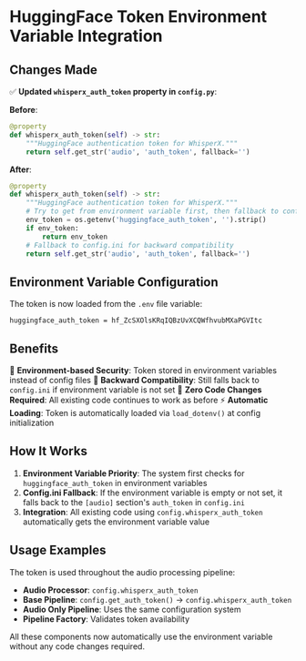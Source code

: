 # HuggingFace Token Environment Variable Integration

## Changes Made

✅ **Updated `whisperx_auth_token` property in `config.py`**:

**Before**:
```python
@property
def whisperx_auth_token(self) -> str:
    """HuggingFace authentication token for WhisperX."""
    return self.get_str('audio', 'auth_token', fallback='')
```

**After**:
```python
@property
def whisperx_auth_token(self) -> str:
    """HuggingFace authentication token for WhisperX."""
    # Try to get from environment variable first, then fallback to config.ini
    env_token = os.getenv('huggingface_auth_token', '').strip()
    if env_token:
        return env_token
    # Fallback to config.ini for backward compatibility
    return self.get_str('audio', 'auth_token', fallback='')
```

## Environment Variable Configuration

The token is now loaded from the `.env` file variable:
```properties
huggingface_auth_token = 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
```

## Benefits

🔐 **Environment-based Security**: Token stored in environment variables instead of config files
🔄 **Backward Compatibility**: Still falls back to `config.ini` if environment variable is not set
🚀 **Zero Code Changes Required**: All existing code continues to work as before
⚡ **Automatic Loading**: Token is automatically loaded via `load_dotenv()` at config initialization

## How It Works

1. **Environment Variable Priority**: The system first checks for `huggingface_auth_token` in environment variables
2. **Config.ini Fallback**: If the environment variable is empty or not set, it falls back to the `[audio]` section's `auth_token` in `config.ini`
3. **Integration**: All existing code using `config.whisperx_auth_token` automatically gets the environment variable value

## Usage Examples

The token is used throughout the audio processing pipeline:

- **Audio Processor**: `config.whisperx_auth_token`
- **Base Pipeline**: `config.get_auth_token()` → `config.whisperx_auth_token`
- **Audio Only Pipeline**: Uses the same configuration system
- **Pipeline Factory**: Validates token availability

All these components now automatically use the environment variable without any code changes required.

